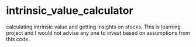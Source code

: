 # intrinsic_value_calculator
calculating intrinsic value and getting insights on stocks.
This is learning project and I would not advise any one to invest based on assumptions from this code.

